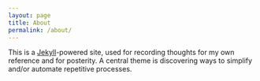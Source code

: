 ```yaml
---
layout: page
title: About
permalink: /about/
---
```

This is a [Jekyll](http://jekyllrb.com/)-powered site, used for recording thoughts for my own reference and for posterity. A central theme is discovering ways to simplify and/or automate repetitive processes. 
